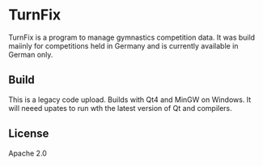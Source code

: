 # TurnFix

TurnFix is a program to manage gymnastics competition data. It was build maiinly for competitions held in Germany and is currently available in German only.

## Build

This is a legacy code upload. Builds with Qt4 and MinGW on Windows. It will neeed upates to run wth the latest version of Qt and compilers.

## License

Apache 2.0

